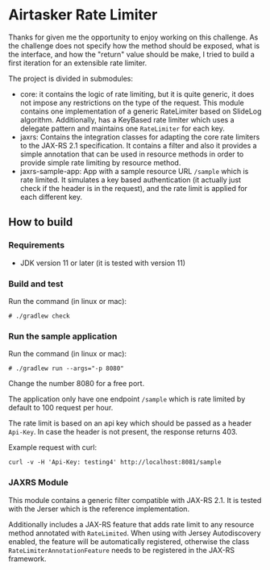 # Airtasker Rate Limiter

Thanks for given me the opportunity to enjoy working on this challenge. As the challenge does not specify
how the method should be exposed, what is the interface, and how the "return" value should be make, I tried
to build a first iteration for an extensible rate limiter.

The project is divided in submodules:

* core: it contains the logic of rate limiting, but it is quite generic, it does not impose any restrictions
  on the type of the request. This module contains one implementation of a generic RateLimiter based
  on SlideLog algorithm. Additionally, has a KeyBased rate limiter which uses a delegate pattern and maintains
  one `RateLimiter` for each key.
* jaxrs: Contains the integration classes for adapting the core rate limiters to the JAX-RS 2.1 specification.
  It contains a filter and also it provides a simple annotation that can be used in resource methods in order to
  provide simple rate limiting by resource method.
* jaxrs-sample-app: App with a sample resource URL `/sample` which is rate limited. It simulates a key based
  authentication (it actually just check if the header is in the request), and the rate limit is applied for 
  each different key.
  
## How to build

### Requirements

* JDK version 11 or later (it is tested with version 11)

### Build and test

Run the command (in linux or mac):

```
# ./gradlew check
```

### Run the sample application

Run the command (in linux or mac):

```
# ./gradlew run --args="-p 8080"
```

Change the number 8080 for a free port.

The application only have one endpoint `/sample` which is rate limited by default to 100 request per hour.

The rate limit is based on an api key which should be passed as a header `Api-Key`. In case the header is not present,
the response returns 403.

Example request with curl:
```
curl -v -H 'Api-Key: testing4' http://localhost:8081/sample
```

### JAXRS Module

This module contains a generic filter compatible with JAX-RS 2.1. It is tested with the Jerser which is the 
reference implementation.

Additionally includes a JAX-RS feature that adds rate limit to any resource method annotated with
`RateLimited`. When using with Jersey Autodiscovery enabled, the feature will be automatically registered,
otherwise the class `RateLimiterAnnotationFeature` needs to be registered in the JAX-RS framework.
